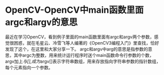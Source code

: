 # OpenCV-OpenCV中main函数里面argc和argv的意思

   最近在学习OpenCV，看到例子里面的main函数里面有argc和argv两个参数，感觉很困惑，就在毛星云、冷雪飞等人编著的《OpenCV3编程入门》里查找，恰好发现了这个，在这里和大家分享一下。
  argc和argv中arg的意思是指参数的意思，其中argc为整数，用来统计运行程序时送个main函数命令行参数的个数，argv加上*与[],成为*argv[]表示字符串数组，用来存放指向字符串参数的指针数组，每个元素指向一个参数。
